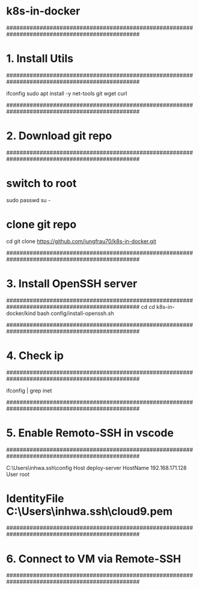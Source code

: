 # k8s-in-docker

################################################################################################
# 1. Install Utils
################################################################################################

ifconfig
sudo apt install -y net-tools git wget curl


################################################################################################
# 2. Download git repo
################################################################################################

# switch to root
sudo passwd
su -

# clone git repo
cd 
git clone https://github.com/jungfrau70/k8s-in-docker.git


################################################################################################
# 3. Install OpenSSH server
################################################################################################
cd
cd k8s-in-docker/kind
bash config/install-openssh.sh

################################################################################################
# 4. Check ip
################################################################################################

ifconfig | grep inet

################################################################################################
# 5. Enable Remoto-SSH in vscode
################################################################################################

C:\Users\inhwa\.ssh\config
Host deploy-server
  HostName 192.168.171.128
  User root
  # IdentityFile C:\Users\inhwa\.ssh\cloud9.pem


################################################################################################
# 6. Connect to VM via Remote-SSH
################################################################################################

